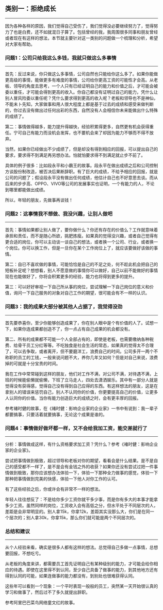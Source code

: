 ## 类别一：拒绝成长

---

因为各种各样的原因，我们觉得自己受伤了，我们觉得没必要继续努力了，觉得努力了也是白费，还不如就混日子算了。包括曾经的我，我周围很多同事和朋友曾经或者现在有这样的想法，本节就主要针对这一类别的问题做一个梳理和分析，希望对大家有帮助。

### 问题1：公司只给我这么多钱，我就只做这么多事情

---

首先：反过来说，你只做这么多事情，公司自然也只能给你这么多了。如果你能做更高级的事情，能做更多有难度的事情，公司给你更高工资的可能性才会高。从老板、领导的角度去思考，一个人只有已经证明自己的能力和价值之后，才可能会被委以重任，才可能会得到更高的收入。你自己都没有证明过自己的能力，凭什么让别人冒风险委以重任呢？凭什么要求得到更高的收入呢？老板和领导也不是神仙，不能未卜先知，大家做事和用人很大程度上都是基于过去的成绩和感受来做判断的，你过去没有做出过任何出彩的东西，自然没有人会相信你未来能做出什么特殊的成绩了。

第二：事情做得越多，能力提升得越快，经验积累得更多，自然更有机会获得重任。宁可自己有能力而没机会发挥，也不要机会来了却因为能力不够而不得不放弃。

当然，如果你已经做出不少成绩了，但是却没有得到相应的回报，可以提出自己的要求，要求得不到满足再另想办法。怕就怕要求得不到满足就止步不前了。

具体的例子很多：比如段永平和小霸王的故事。段永平在做出成绩之后和公司控制方谈股份制改造，被否决后果断辞职。有了巨大的成绩，不给予相应的回报，就是公司的问题了；假设段永平没有做出任何成绩，他估计自己也不好意思去谈。而从后来的步步高、OPPO、VIVO等公司的发展事实也证明，一个有能力的人，不论到哪里都能做出成绩。

所以，年轻的朋友，先做事再谈钱！

### 问题2：这事情我不想做、我没兴趣，让别人做吧

---

首先：事情如果都让别人做了，要你做什么？你还有存在的价值么？工作就意味着承担和责任，而不是随心所欲，挑肥拣瘦。如果真的觉得没兴趣，或者自己觉得有更合适的岗位，你可以主动谈一谈自己的想法，或者换一个公司、行业，或者换一个岗位。你可以换工作，但是一旦你在某个工作岗位上了，就应该要做好该做的事情。

第二：自已不喜欢做的事情，可能恰恰是自己的不足之处，何不趁此机会把自己的短板补足呢？想想看，别人不愿意做的事情你可以做好，自己以前不能做好的事情现在也能做好了，你将会积累更多的经验，能力也将得到更多的提升。

第三：可以好好审视一下自己所从事的岗位，尝试理解一下自己岗位的意义和价值，询问一下自己服务的对象对自己工作的期望，很可能会有不一样的认识。

### 问题3：我的成果大部分被其他人占据了，我觉得没劲

---

首先要恭喜你，至少你能够创造成果了，你在别人眼中是个有价值的人了。试想一下，如果你连成果都创造不了，你一点占有自己成果的机会都没有。

第二、所有的成果都不可能一个人全部占有的，即使是老板，也需要缴纳各种税费、给骨干员工分红等等。不吃独食是社会生活的常态，如果真的觉得太不合理了，可以去争取，或者离开，但不要磨洋工，浪费自己的时间。公司多开一两个不称职的员工的工钱，一般来说问题不大，养你几年又如何？但是对自己来说，浪费掉的可就是十分宝贵的时间。

我在工作中常常碰到这样的朋友，他们对工作不满，对公司不满，对待遇不满，上班的时候能偷懒就偷懒，下班了立马走人，四处去潇洒娱乐。其中有一部分人就是觉得没有获得感，觉得自己没有得到自己应得的东西。有这样想法的朋友，这是在拿别人的错误来惩罚自己，别人不认同你的价值，你更要提高自己的价值，让更多人认同你的价值。当你有能力创造巨大的成绩之时，会有更丰厚的回报。

参考褚时健的故事，在《褚时健：影响企业家的企业家》一书中有说到：我一辈子都要搞事，只要活着就要搞事，无论这个成果是谁的。

### 问题4：事情做好做坏都一样，又不会给我加工资，能交差就行了

---

分析：事情做成这样，有什么资格要求加工资？凭什么？参考《褚时健：影响企业家的企业家》。

尝试把事情做到极致，超过领导和老板对你的期望，看看会是什么结果。是不是自己的感受都不一样了，是不是会有金钱之外的收获？如果你还没有尝试过把一件事情做到极致，那你应该想办法体验一下，体验一下那种全力做事的感觉，体验一下那种把事情做到完美的快感，体验一下他人对你工作的认可。

有了这些经验之后，你或许会有非常不一样的想法。

年轻人往往想反了：不是给你多少工资你就干多少事，而是你有多大的本事才能拿多少工资。虽然同样的岗位，工资收入会有高低之分，但水平处于不同层次的人，差距是会非常明显的。别人拿15k，你拿12k，差距其实没那么大，你们是在同一个层次的；别人拿30k，你拿15k，那么你们就可能是两个不同层次的。

### 总结和建议

---

从个人经验来看，确实是很多人都有这样的想法。总觉得自己多做一点事情，总想要回报，不想吃亏。

从老板的角度来讲，都需要员工首先证明自己有某种级别的能力，才可能会给你相应的待遇。即使在这里得不到认同，至少自己具备了做事的能力，到其他地方还有得到认同的可能，如果连做事的能力都没有，到别处也很难获得认同。

这些年可以看到一个现象：一个平时表现一般般的员工，突然某一天开始很认真的学习和做事了，然后过不了多久就提出辞职。

参考阿里巴巴菜鸟网络童文红的故事。

